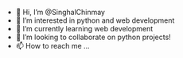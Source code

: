 - 👋 Hi, I’m @SinghalChinmay
- 👀 I’m interested in python and web development 
- 🌱 I’m currently learning web development 
- 💞️ I’m looking to collaborate on python projects!
- 📫 How to reach me ...

<!---
SinghalChinmay/SinghalChinmay is a ✨ special ✨ repository because its `README.md` (this file) appears on your GitHub profile.
You can click the Preview link to take a look at your changes.
--->
